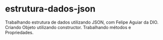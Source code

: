 # estrutura-dados-json
Trabalhando estrutura de dados utilizando JSON, com Felipe Aguiar da DIO.
Criando Objeto utilizando constructor.
Trabalhando métodos e Propriedades.

